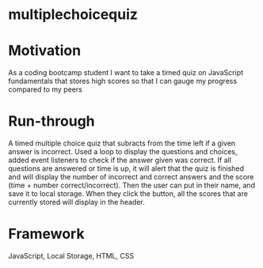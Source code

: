 # multiplechoicequiz

# Motivation
As a coding bootcamp student
I want to take a timed quiz on JavaScript fundamentals that stores high scores
so that I can gauge my progress compared to my peers

# Run-through
A timed multiple choice quiz that subracts from the time left if a given answer is incorrect. Used a loop to display the questions and choices, added event listeners to check if the answer given was correct. If all questions are answered or time is up, it will alert that the quiz is finished and will display the number of incorrect and correct answers and the score (time + number correct/incorrect). Then the user can put in their name, and save it to local storage. When they click the button, all the scores that are currently stored will display in the header.

# Framework
JavaScript, Local Storage, HTML, CSS


